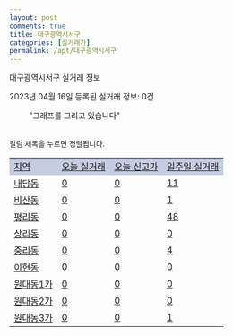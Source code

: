 ```yaml
---
layout: post
comments: true
title: 대구광역시서구
categories: [실거래가]
permalink: /apt/대구광역시서구
---
```


대구광역시서구 실거래 정보

2023년 04월 16일 등록된 실거래 정보: 0건

<!--<script async src="https://pagead2.googlesyndication.com/pagead/js/adsbygoogle.js?client=ca-pub-3485438051770037"
 crossorigin="anonymous"></script>-->

<script type="text/javascript">
  google.charts.load('current', {'packages':['corechart']});
  google.charts.setOnLoadCallback(drawChart);

  function drawChart() {
    var data = google.visualization.arrayToDataTable([['거래일', '매매', '전월세', '전매'], ['21-01', 0, 1, 1], ['21-02', 0, 1, 0], ['21-03', 0, 1, 0], ['21-04', 0, 1, 0], ['21-05', 0, 1, 0], ['21-06', 0, 1, 0], ['21-07', 1, 2, 0], ['21-08', 11, 19, 5], ['21-09', 3, 0, 1], ['21-10', 0, 2, 1], ['21-11', 2, 1, 0], ['21-12', 0, 1, 0], ['22-01', 0, 7, 0], ['22-02', 2, 2, 2], ['22-03', 3, 3, 0], ['22-04', 10, 23, 8], ['22-05', 17, 53, 12], ['22-06', 15, 47, 7], ['22-07', 20, 42, 23], ['22-08', 16, 42, 20], ['22-09', 12, 69, 19], ['22-10', 19, 60, 26], ['22-11', 17, 40, 39], ['22-12', 6, 40, 51], ['23-01', 19, 34, 50], ['23-02', 28, 49, 95], ['23-03', 40, 103, 72], ['23-04', 3, 36, 26]]);

    var options = {
      title: '최근 1년간 유형별 거래량 추이',
      legend: { position: 'bottom' }
    };

    setTimeout(function() {
        var chart = new google.visualization.LineChart(document.getElementById('columnchart_material'));
        chart.draw(data, (options));
        document.getElementById('loading').style.display = 'none';
        var dayLabel = (new Date()).getDay();
        if (dayLabel < 2) {
            sorttable.innerSortFunction.apply(document.getElementById('week'), []);
            sorttable.innerSortFunction.apply(document.getElementById('week'), []);        
        }
        else {
            sorttable.innerSortFunction.apply(document.getElementById('today'), []);
            sorttable.innerSortFunction.apply(document.getElementById('today'), []);
        }
    }, 200);

  }
</script>

<div id="loading" style="z-index:20; display: block; margin-left: 35px">"그래프를 그리고 있습니다"</div>
<div id="columnchart_material" style="width: 95%; margin-left: -35px; display: block"></div>
<!--<div style="width: 95%; margin-left: -35px; display: block">
      <script async src="https://pagead2.googlesyndication.com/pagead/js/adsbygoogle.js?client=ca-pub-3485438051770037"
          crossorigin="anonymous"></script>
      <ins class="adsbygoogle"
          style="display:block"
          data-ad-format="fluid"
          data-ad-layout-key="-fb+5w+4e-db+86"
          data-ad-client="ca-pub-3485438051770037"
          data-ad-slot="1827090281"></ins>
      <script>
          (adsbygoogle = window.adsbygoogle || []).push({});
      </script>
</div>-->
<br>

<font size='small' style='font-size: small;'>컬럼 제목을 누르면 정렬됩니다.</font>
<table class="sortable">
  <tr style='background-color: rgba(114, 132, 186,0.4);'>
    <td id="region"><a href="#">지역</a></td>
    <td id="today"><a href="#">오늘 실거래</a></td>
    <td id="today_new"><a href="#">오늘 신고가</a></td>
    <td id="week"><a href="#">일주일 실거래</a></td>
  </tr>

  
  <tr class="item">
    <td><a href="대구광역시서구내당동">내당동</a></td>
    <td><a href="대구광역시서구내당동">0</a></td>
    <td><a href="대구광역시서구내당동">0</a></td>
    <td><a href="대구광역시서구내당동">11</a></td>
  </tr>
    

  <tr class="item">
    <td><a href="대구광역시서구비산동">비산동</a></td>
    <td><a href="대구광역시서구비산동">0</a></td>
    <td><a href="대구광역시서구비산동">0</a></td>
    <td><a href="대구광역시서구비산동">1</a></td>
  </tr>
    

  <tr class="item">
    <td><a href="대구광역시서구평리동">평리동</a></td>
    <td><a href="대구광역시서구평리동">0</a></td>
    <td><a href="대구광역시서구평리동">0</a></td>
    <td><a href="대구광역시서구평리동">48</a></td>
  </tr>
    

  <tr class="item">
    <td><a href="대구광역시서구상리동">상리동</a></td>
    <td><a href="대구광역시서구상리동">0</a></td>
    <td><a href="대구광역시서구상리동">0</a></td>
    <td><a href="대구광역시서구상리동">0</a></td>
  </tr>
    

  <tr class="item">
    <td><a href="대구광역시서구중리동">중리동</a></td>
    <td><a href="대구광역시서구중리동">0</a></td>
    <td><a href="대구광역시서구중리동">0</a></td>
    <td><a href="대구광역시서구중리동">4</a></td>
  </tr>
    

  <tr class="item">
    <td><a href="대구광역시서구이현동">이현동</a></td>
    <td><a href="대구광역시서구이현동">0</a></td>
    <td><a href="대구광역시서구이현동">0</a></td>
    <td><a href="대구광역시서구이현동">0</a></td>
  </tr>
    

  <tr class="item">
    <td><a href="대구광역시서구원대동1가">원대동1가</a></td>
    <td><a href="대구광역시서구원대동1가">0</a></td>
    <td><a href="대구광역시서구원대동1가">0</a></td>
    <td><a href="대구광역시서구원대동1가">0</a></td>
  </tr>
    

  <tr class="item">
    <td><a href="대구광역시서구원대동2가">원대동2가</a></td>
    <td><a href="대구광역시서구원대동2가">0</a></td>
    <td><a href="대구광역시서구원대동2가">0</a></td>
    <td><a href="대구광역시서구원대동2가">0</a></td>
  </tr>
    

  <tr class="item">
    <td><a href="대구광역시서구원대동3가">원대동3가</a></td>
    <td><a href="대구광역시서구원대동3가">0</a></td>
    <td><a href="대구광역시서구원대동3가">0</a></td>
    <td><a href="대구광역시서구원대동3가">1</a></td>
  </tr>
    


</table>


    